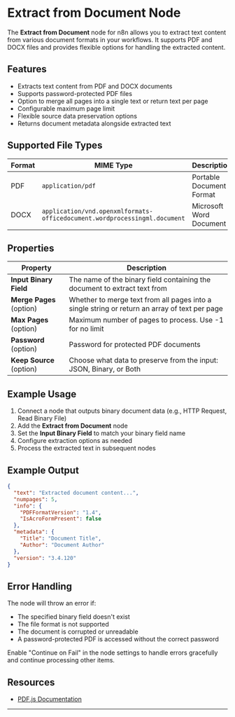 # Extract from Document Node

The **Extract from Document** node for n8n allows you to extract text content from various document formats in your workflows. It supports PDF and DOCX files and provides flexible options for handling the extracted content.

## Features

- Extracts text content from PDF and DOCX documents
- Supports password-protected PDF files
- Option to merge all pages into a single text or return text per page
- Configurable maximum page limit
- Flexible source data preservation options
- Returns document metadata alongside extracted text

## Supported File Types

| Format | MIME Type                                                                 | Description              |
| ------ | ------------------------------------------------------------------------- | ------------------------ |
| PDF    | `application/pdf`                                                         | Portable Document Format |
| DOCX   | `application/vnd.openxmlformats-officedocument.wordprocessingml.document` | Microsoft Word Document  |

## Properties

| Property                 | Description                                                                                   |
| ------------------------ | --------------------------------------------------------------------------------------------- |
| **Input Binary Field**   | The name of the binary field containing the document to extract text from                     |
| **Merge Pages** (option) | Whether to merge text from all pages into a single string or return an array of text per page |
| **Max Pages** (option)   | Maximum number of pages to process. Use -1 for no limit                                       |
| **Password** (option)    | Password for protected PDF documents                                                          |
| **Keep Source** (option) | Choose what data to preserve from the input: JSON, Binary, or Both                            |

## Example Usage

1. Connect a node that outputs binary document data (e.g., HTTP Request, Read Binary File)
2. Add the **Extract from Document** node
3. Set the **Input Binary Field** to match your binary field name
4. Configure extraction options as needed
5. Process the extracted text in subsequent nodes

## Example Output

```json
{
  "text": "Extracted document content...",
  "numpages": 5,
  "info": {
    "PDFFormatVersion": "1.4",
    "IsAcroFormPresent": false
  },
  "metadata": {
    "Title": "Document Title",
    "Author": "Document Author"
  },
  "version": "3.4.120"
}
```

## Error Handling

The node will throw an error if:

- The specified binary field doesn't exist
- The file format is not supported
- The document is corrupted or unreadable
- A password-protected PDF is accessed without the correct password

Enable "Continue on Fail" in the node settings to handle errors gracefully and continue processing other items.

## Resources

- [PDF.js Documentation](https://mozilla.github.io/pdf.js/)

---
